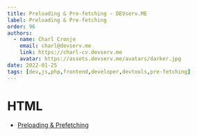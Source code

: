 ```yaml
---
title: Preloading & Pre-fetching - DEVserv.ME
label: Preloading & Pre-fetching
order: 96
authors:
  - name: Charl Cronje
    email: charl@devserv.me
    link: https://charl-cv.devserv.me
    avatar: https://assets.devserv.me/avatars/darker.jpg
date: 2022-01-25
tags: [dev,js,php,frontend,developer,devtools,pre-fetching]
---
```


# HTML

- [Preloading & Prefetching](prefetchAndPreload.md)